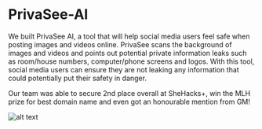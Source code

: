 # PrivaSee-AI

We built PrivaSee AI, a tool that will help social media users feel safe when posting images and videos online. PrivaSee scans the background of images and videos and points out potential private information leaks such as room/house numbers, computer/phone screens and logos. With this tool, social media users can ensure they are not leaking any information that could potentially put their safety in danger. 

Our team was able to secure 2nd place overall at SheHacks+, win the MLH prize for best domain name and even got an honourable mention from GM!

![alt text](https://github.com/mona1afshar/PrivaSee-AI/main/images/logoblackbackground.jpeg)
